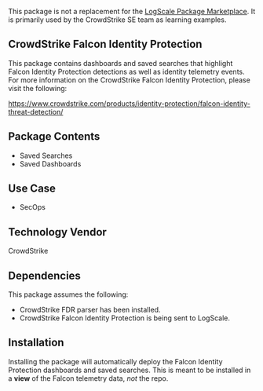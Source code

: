 

This package is not a replacement for the [LogScale Package Marketplace](https://library.humio.com/humio-server/packages-marketplace.html). It is primarily used by the CrowdStrike SE team as learning examples. 

## CrowdStrike Falcon Identity Protection
This package contains dashboards and saved searches that highlight Falcon Identity Protection detections as well as identity telemetry events. For more information on the CrowdStrike Falcon Identity Protection, please visit the following:

https://www.crowdstrike.com/products/identity-protection/falcon-identity-threat-detection/
 
## Package Contents
- Saved Searches
- Saved Dashboards
 
## Use Case
- SecOps
 
## Technology Vendor
CrowdStrike
 
## Dependencies
This package assumes the following:

- CrowdStrike FDR parser has been installed.
- CrowdStrike Falcon Identity Protection is being sent to LogScale.

## Installation
Installing the package will automatically deploy the Falcon Identity Protection dashboards and saved searches. This is meant to be installed in a **view** of the Falcon telemetry data, *not* the repo. 